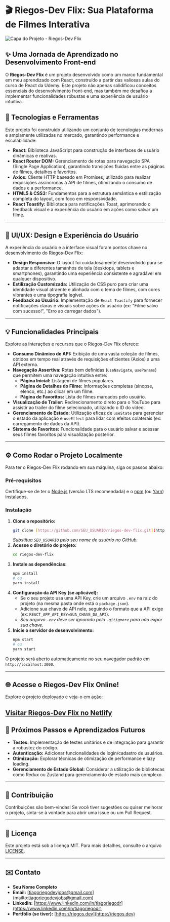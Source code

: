 # 🎬 Riegos-Dev Flix: Sua Plataforma de Filmes Interativa

![Capa do Projeto - Riegos-Dev Flix](https://via.placeholder.com/1200x600/000000/FFFFFF?text=Riegos-Dev+Flix)
## ✨ Uma Jornada de Aprendizado no Desenvolvimento Front-end

O **Riegos-Dev Flix** é um projeto desenvolvido como um marco fundamental em meu aprendizado com React, construído a partir das valiosas aulas do curso de React da Udemy. Este projeto não apenas solidificou conceitos essenciais do desenvolvimento front-end, mas também me desafiou a implementar funcionalidades robustas e uma experiência de usuário intuitiva.

## 🚀 Tecnologias e Ferramentas

Este projeto foi construído utilizando um conjunto de tecnologias modernas e amplamente utilizadas no mercado, garantindo performance e escalabilidade:

* **React:** Biblioteca JavaScript para construção de interfaces de usuário dinâmicas e reativas.
* **React Router DOM:** Gerenciamento de rotas para navegação SPA (Single Page Application), garantindo transições fluidas entre as páginas de filmes, detalhes e favoritos.
* **Axios:** Cliente HTTP baseado em Promises, utilizado para realizar requisições assíncronas à API de filmes, otimizando o consumo de dados e a performance.
* **HTML5 & CSS3:** Fundamentos para a estrutura semântica e estilização completa do layout, com foco em responsividade.
* **React Toastify:** Biblioteca para notificações Toast, aprimorando o feedback visual e a experiência do usuário em ações como salvar um filme.

---

## 🎨 UI/UX: Design e Experiência do Usuário

A experiência do usuário e a interface visual foram pontos chave no desenvolvimento do Riegos-Dev Flix:

* **Design Responsivo:** O layout foi cuidadosamente desenvolvido para se adaptar a diferentes tamanhos de tela (desktops, tablets e smartphones), garantindo uma experiência consistente e agradável em qualquer dispositivo.
* **Estilização Customizada:** Utilização de CSS puro para criar uma identidade visual atraente e alinhada com o tema de filmes, com cores vibrantes e uma tipografia legível.
* **Feedback ao Usuário:** Implementação de `React Toastify` para fornecer notificações claras e visuais sobre ações do usuário (ex: "Filme salvo com sucesso!", "Erro ao carregar dados").

---

## 💡 Funcionalidades Principais

Explore as interações e recursos que o Riegos-Dev Flix oferece:

* **Consumo Dinâmico de API:** Exibição de uma vasta coleção de filmes, obtidos em tempo real através de requisições eficientes (Axios) a uma API externa.
* **Navegação Assertiva:** Rotas bem definidas (`useNavigate`, `useParams`) que permitem uma navegação intuitiva entre:
    * **Página Inicial:** Listagem de filmes populares.
    * **Página de Detalhes do Filme:** Informações completas (sinopse, elenco, etc.) ao clicar em um filme.
    * **Página de Favoritos:** Lista de filmes marcados pelo usuário.
* **Visualização de Trailer:** Redirecionamento direto para o YouTube para assistir ao trailer do filme selecionado, utilizando o ID do vídeo.
* **Gerenciamento de Estado:** Utilização eficaz de `useState` para gerenciar o estado da aplicação e `useEffect` para lidar com efeitos colaterais (ex: carregamento de dados da API).
* **Sistema de Favoritos:** Funcionalidade para o usuário salvar e acessar seus filmes favoritos para visualização posterior.

---

## ⚙️ Como Rodar o Projeto Localmente

Para ter o Riegos-Dev Flix rodando em sua máquina, siga os passos abaixo:

### Pré-requisitos

Certifique-se de ter o [Node.js](https://nodejs.org/en/) (versão LTS recomendada) e o [npm](https://www.npmjs.com/) (ou [Yarn](https://yarnpkg.com/)) instalados.

### Instalação

1.  **Clone o repositório:**
    ```bash
    git clone [https://github.com/SEU_USUARIO/riegos-dev-flix.git](https://github.com/SEU_USUARIO/riegos-dev-flix.git)
    ```
    *Substitua `SEU_USUARIO` pelo seu nome de usuário no GitHub.*
2.  **Acesse o diretório do projeto:**
    ```bash
    cd riegos-dev-flix
    ```
3.  **Instale as dependências:**
    ```bash
    npm install
    # ou
    yarn install
    ```
4.  **Configuração da API Key (se aplicável):**
    * Se o seu projeto usa uma API Key, crie um arquivo `.env` na raiz do projeto (na mesma pasta onde está o `package.json`).
    * Adicione sua chave de API nele, seguindo o formato que a API exige (ex: `REACT_APP_API_KEY=SUA_CHAVE_DA_API`).
    * *Seu arquivo `.env` deve ser ignorado pelo `.gitignore` para não expor sua chave.*
5.  **Inicie o servidor de desenvolvimento:**
    ```bash
    npm start
    # ou
    yarn start
    ```

O projeto será aberto automaticamente no seu navegador padrão em `http://localhost:3000`.

---

## 🌐 Acesse o Riegos-Dev Flix Online!

Explore o projeto deployado e veja-o em ação:

[**Visitar Riegos-Dev Flix no Netlify**](https://riegos-dev-flix.netlify.app/)
---

## 🚀 Próximos Passos e Aprendizados Futuros

* **Testes:** Implementação de testes unitários e de integração para garantir a robustez do código.
* **Autenticação:** Adicionar funcionalidades de login/cadastro de usuários.
* **Otimização:** Explorar técnicas de otimização de performance e lazy loading.
* **Gerenciamento de Estado Global:** Considerar a utilização de bibliotecas como Redux ou Zustand para gerenciamento de estado mais complexo.

---

## 🤝 Contribuição

Contribuições são bem-vindas! Se você tiver sugestões ou quiser melhorar o projeto, sinta-se à vontade para abrir uma issue ou um Pull Request.

---

## 📄 Licença

Este projeto está sob a licença MIT. Para mais detalhes, consulte o arquivo [LICENSE](LICENSE).

---

## ✉️ Contato

* **Seu Nome Completo**
* **Email:** [tiagoriegodevjobs@gmail.com] (mailto:tiagoriegodevjobs@gmail.com)
* **LinkedIn:** [https://www.linkedin.com/in/tiagoriegodr](https://www.linkedin.com/in/tiagoriegodr)
* **Portfólio (se tiver):** [https://riegos.dev](https://riegos.dev)